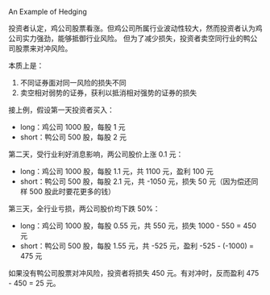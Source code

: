 An Example of Hedging

投资者认定，鸡公司股票看涨。但鸡公司所属行业波动性较大，然而投资者认为鸡公司实力强劲，能够抵御行业风险。
但为了减少损失，投资者卖空同行业的鸭公司股票来对冲风险。

本质上是：
1. 不同证券面对同一风险的损失不同
2. 卖空相对弱势的证券，获利以抵消相对强势的证券的损失

接上例，假设第一天投资者买入：

- long：鸡公司 1000 股，每股 1 元
- short：鸭公司 500 股，每股 2 元

第二天，受行业利好消息影响，两公司股价上涨 0.1 元：

- long：鸡公司 1000 股，每股 1.1 元，共 1100 元，盈利 100 元
- short：鸭公司 500 股，每股 2.1 元，共 -1050 元，损失 50 元（因为偿还同样 500 股此时要花更多的钱）

第三天，全行业亏损，两公司股价均下跌 50%：

- long：鸡公司 1000 股，每股 0.55 元，共 550 元，损失 1000 - 550 = 450 元
- short：鸭公司 500 股，每股 1.55 元，共 -525 元，盈利 -525 - (-1000) = 475 元

如果没有鸭公司股票对冲风险，投资者将损失 450 元。有对冲时，反而盈利 475 - 450 = 25 元。
